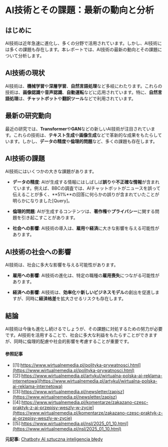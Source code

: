 # AI技術とその課題：最新の動向と分析

## はじめに

AI技術は近年急速に進化し、多くの分野で活用されています。しかし、AI技術には多くの課題も存在します。本レポートでは、AI技術の最新の動向とその課題について分析します。

## AI技術の現状

AI技術は、**機械学習**や**深層学習**、**自然言語処理**など多岐にわたります。これらの技術は、**画像認識**や**音声認識**、**自動運転**などに応用されています。特に、**自然言語処理**は、**チャットボット**や**翻訳ツール**などで利用されています。

## 最新の研究動向

最近の研究では、**Transformer**や**GAN**などの新しいAI技術が注目されています。これらの技術は、**テキスト生成**や**画像生成**などで革新的な成果をもたらしています。しかし、**データの精度**や**倫理的問題**など、多くの課題も存在します。

## AI技術の課題

AI技術にはいくつかの大きな課題があります。

- **データの精度**: AIが生成する情報にはしばしば**誤り**や**不正確な情報**が含まれています。例えば、BBCの調査では、AIチャットボットがニュースを誤って伝えることが多く、**51%**の回答に何らかの誤りが含まれていたことが明らかになりました[Query]。
 
- **倫理的問題**: AIが生成するコンテンツは、**著作権**や**プライバシー**に関する問題を引き起こすことがあります。

- **社会への影響**: AI技術の導入は、**雇用**や**経済**に大きな影響を与える可能性があります。

## AI技術の社会への影響

AI技術は、社会に多大な影響を与える可能性があります。

- **雇用への影響**: AI技術の進化は、特定の職種の**雇用喪失**につながる可能性があります。
 
- **経済への影響**: AI技術は、**効率化**や**新しいビジネスモデル**の創出を促進しますが、同時に**経済格差**を拡大させるリスクも存在します。

## 結論

AI技術は今後も進化し続けるでしょうが、その課題に対処するための努力が必要です。AI技術を活用することで、社会に多大な利益をもたらすことができますが、同時に倫理的配慮や社会的影響を考慮することが重要です。

#### 参照記事
- [[1]:https://www.wirtualnemedia.pl/polityka-prywatnosci.html](https://www.wirtualnemedia.pl/polityka-prywatnosci.html)
- [[2]:https://www.wirtualnemedia.pl/artykul/wirtualna-polska-ai-reklama-internetowa](https://www.wirtualnemedia.pl/artykul/wirtualna-polska-ai-reklama-internetowa)
- [[3]:https://www.wirtualnemedia.pl/newsletter/zapisz](https://www.wirtualnemedia.pl/newsletter/zapisz)
- [[4]:https://www.wirtualnemedia.pl/komentarze/zakazano-czesc-praktyk-z-ai-przepisy-weszly-w-zycie](https://www.wirtualnemedia.pl/komentarze/zakazano-czesc-praktyk-z-ai-przepisy-weszly-w-zycie)
- [[5]:https://www.wirtualnemedia.pl/nsl/2025_01_10.html](https://www.wirtualnemedia.pl/nsl/2025_01_10.html)


**元記事:** [Chatboty AI sztuczna inteligencja błędy](https://www.wirtualnemedia.pl/m/artykul/chatboty-ai-sztuczna-inteligencja-bledy)